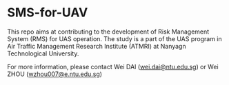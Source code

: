 # SMS-for-UAV
This repo aims at contributing to the development of Risk Management System (RMS) for UAS operation.
The study is a part of the UAS program in Air Traffic Management Research Institute (ATMRI) at Nanyagn Technological University.

For more information, please contact Wei DAI (wei.dai@ntu.edu.sg) or Wei ZHOU (wzhou007@e.ntu.edu.sg)
